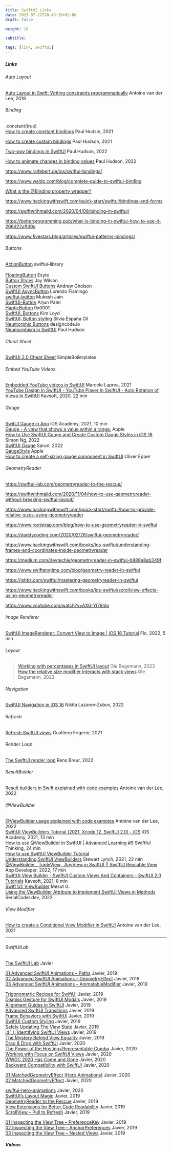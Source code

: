 ```yaml
---
title: SwiftUI Links
date: 2023-07-22T20:49:19+02:00
draft: false

weight: 10

subtitle: 

tags: [link, swiftui]
---
```


##### Links

###### Auto Layout
[Auto Layout in Swift: Writing constraints programmatically](https://www.avanderlee.com/swift/auto-layout-programmatically/) Antoine van der Lee, 2019 <br>

###### Binding

.constant(true) <br>
[How to create constant bindings](https://www.hackingwithswift.com/quick-start/swiftui/how-to-create-constant-bindings) Paul Hudsin, 2021 <br>

[How to create custom bindings](
https://www.hackingwithswift.com/quick-start/swiftui/how-to-create-custom-bindings) Paul Hudson, 2021 <br>


[Two-way bindings in SwiftUI](https://www.hackingwithswift.com/quick-start/swiftui/two-way-bindings-in-swiftui) Paul Hudson, 2022 <br>

[How to animate changes in binding values](https://www.hackingwithswift.com/quick-start/swiftui/how-to-animate-changes-in-binding-values) Paul Hudson, 2022 <br>


https://www.ralfebert.de/ios/swiftui-bindings/

https://www.waldo.com/blog/complete-guide-to-swiftui-binding

[What is the @Binding property wrapper?](https://www.hackingwithswift.com/quick-start/swiftui/what-is-the-binding-property-wrapper)

https://www.hackingwithswift.com/quick-start/swiftui/bindings-and-forms

https://swiftwithmajid.com/2020/04/08/binding-in-swiftui/


https://betterprogramming.pub/what-is-binding-in-swiftui-how-to-use-it-206d22affd9a

https://www.fivestars.blog/articles/swiftui-patterns-bindings/


###### Buttons
[ActionButton](https://github.com/swiftui-library/action-button) swiftui-library <br>
 <br>
[FloatingButton](https://github.com/exyte/FloatingButton) Exyte <br>
[Button Styles](https://github.com/heyjaywilson/swiftui-buttons) Jay Wilson <br>
[Custom SwiftUI Buttons](https://github.com/agholson/SwiftUI-Custom-Buttons) Andrew Gholson <br>
[SwiftUI AsyncButton](https://github.com/lorenzofiamingo/swiftui-async-button) Lorenzo Fiamingo <br>
[swiftui-button](https://github.com/mukeshj8/swiftui-button) Mukesh Jain <br>
[SwiftUI-Button](https://github.com/arjun011/SwiftUI-Button) Arjun Patel <br>
[HapticButton](https://github.com/0x0001SUI/HapticButton) 0x0001 <br>
[SwiftUI_Buttons](https://github.com/loydkim/SwiftUI_Buttons) Kim Loyd <br>
[SwiftUI: Button styling](https://github.com/silviaespanagil/swiftUI-button-study) Silvia España Gil<br>
[Neumorphic Buttons](https://designcode.io/swiftui3-neumorphic-buttons) designcode.io <br>
[Neumorphism in SwiftUI](https://github.com/twostraws/NeumorphismSwiftUI) Paul Hudson <br>


###### Cheat Sheet 
[SwiftUI 2.0 Cheat Sheet](https://github.com/SimpleBoilerplates/SwiftUI-Cheat-Sheet#progressview) SimpleBoilerplates <br>

###### Embed YouTube Videos
[Embedded YouTube videos in SwiftUI](https://blog.devgenius.io/embedded-youtube-videos-in-swiftui-900d3a0e80d4) Marcelo Laprea, 2021 <br>
[YouTube Design In SwiftUI - YouTube Player In SwiftUI - Auto Rotation of Views In SwiftUI](https://www.youtube.com/watch?v=K1ijyv263QY) Kavsoft, 2020, 22 min <br>

###### Gauge
[SwitUI Gauge in App](https://www.youtube.com/watch?v=YU4eyLiDahg&list=PL5PR3UyfTWvfgx9W8WJ9orQf6N1tx0oxN&index=2&pp=iAQB) iOS Academy, 2021, 10 min <br>
[Gauge - A view that shows a value within a range.](https://developer.apple.com/documentation/swiftui/gauge) Apple  <br>
[How to Use SwiftUI Gauge and Create Custom Gauge Styles in iOS 16](https://www.appcoda.com/swiftui-gauge/) Simon Ng, 2022 <br>
[SwiftUI Gauge](https://sarunw.com/posts/swiftui-gauge/) Sarun, 2022 <br>
[GaugeStyle](https://developer.apple.com/documentation/swiftui/gaugestyle) Apple <br>
[How to create a self-sizing gauge component in SwiftUI](https://oliver-epper.de/posts/how-to-create-a-self-sizing-gauge-componen-in-swiftui/) Oliver Epper <br>

###### GeometryReader 
https://swiftui-lab.com/geometryreader-to-the-rescue/

https://swiftwithmajid.com/2020/11/04/how-to-use-geometryreader-without-breaking-swiftui-layout/

https://www.hackingwithswift.com/quick-start/swiftui/how-to-provide-relative-sizes-using-geometryreader

https://www.rootstrap.com/blog/how-to-use-geometryreader-in-swiftui

https://daddycoding.com/2020/02/26/swiftui-geometryreader/

https://www.hackingwithswift.com/books/ios-swiftui/understanding-frames-and-coordinates-inside-geometryreader

https://medium.com/devtechie/geometryreader-in-swiftui-b888a8ab349f

https://www.swiftanytime.com/blog/geometry-reader-in-swiftui

https://ishtiz.com/swiftui/mastering-geometryreader-in-swiftui

https://www.hackingwithswift.com/books/ios-swiftui/scrollview-effects-using-geometryreader

https://www.youtube.com/watch?v=AXGrYI78hIo

###### Image Renderer
[SwiftUI ImageRenderer: Convert View to Image | iOS 16 Tutorial](https://www.youtube.com/watch?v=nQNnHOeGmU4) Flo, 2022, 5 min <br>

###### Layout
> [Working with percentages in SwiftUI layout](https://oleb.net/2023/swiftui-relative-size/0) Ole Begemann, 2023 <br>
[How the relative size modifier interacts with stack views](https://oleb.net/2023/swiftui-relative-size-in-stacks/) Ole Begemann, 2023 <br>

###### Navigation <br>
[SwiftUI Navigation in iOS 16](https://blog.shipbook.io/swiftui-navigation) Nikita Lazarev-Zubov, 2022 <br>


###### Refresh
[Refresh SwiftUI views](https://dev.to/gualtierofr/refresh-swiftui-views-33n) Gualtiero Frigerio, 2021 <br>

###### Render Loop
[The SwiftUI render loop](https://rensbr.eu/blog/swiftui-render-loop/) Rens Breur, 2022 <br>

###### ResultBuilder
[Result builders in Swift explained with code examples](https://www.avanderlee.com/swift/result-builders/) Antoine van der Lee, 2022 <br>

###### @ViewBuilder
[@ViewBuilder usage explained with code examples](https://www.avanderlee.com/swiftui/viewbuilder/) Antoine van der Lee, 2022 <br>
[SwiftUI ViewBuilders Tutorial (2021, Xcode 12, SwiftUI 2.0) - iOS](https://www.youtube.com/watch?v=nokF9nKoXpQ) iOS Academy, 2021, 13 min <br>
[How to use @ViewBuilder in SwiftUI | Advanced Learning #9](https://www.youtube.com/watch?v=pXmBRK1BjLw) Swiftful Thinking, 24 min <br>
[How to use SwiftUI ViewBuilder Tutorial](https://www.youtube.com/watch?v=LVQveaHC7qg) <br>
[Understanding SwiftUI ViewBuilders](https://www.youtube.com/watch?v=IbxBRzTBeC0) Stewart Lynch, 2021, 22 min<br>
[@ViewBuilder , TupleView , AnyView in SwiftUI || SwiftUI Reusable View](https://www.youtube.com/watch?v=t-NTRDQP3FQ) App Developer, 2022, 17 min <br>
[SwiftUI View Builder - SwiftUI Custom Views And Containers - SwiftUI 2.0 Tutorials](https://www.youtube.com/watch?v=-rKmwivlh48) Kavsoft, 2021, 8 min <br>
[Swift UI: ViewBuilder](https://blog.devgenius.io/swift-ui-viewbuilder-2205d424cadc) Mesut G. <br>
[Using the ViewBuilder Attribute to Implement SwiftUI Views in Methods](https://serialcoder.dev/text-tutorials/swiftui/using-the-viewbuilder-attribute-to-implement-swiftui-views-in-methods/) SerialCoder.dev, 2022 <br>

###### View Modifier
[How to create a Conditional View Modifier in SwiftUI](https://www.avanderlee.com/swiftui/conditional-view-modifier/) Antoine van der Lee, 2021 <br>


---

###### SwiftUILab
[The SwiftUI Lab](https://swiftui-lab.com/) Javier <br>

[01 Advanced SwiftUI Animations – Paths](https://swiftui-lab.com/swiftui-animations-part1/) Javier, 2019 <br>
[02 Advanced SwiftUI Animations – GeometryEffect](https://swiftui-lab.com/swiftui-animations-part2/) Javier, 2019 <br>
[03 Advanced SwiftUI Animations – AnimatableModifier](https://swiftui-lab.com/swiftui-animations-part3/) Javier, 2019 <br>

[Trigonometric Recipes for SwiftUI](https://swiftui-lab.com/trigonometric-recipes-for-swiftui/) Javier, 2019 <br>
[Dismiss Gesture for SwiftUI Modals](https://swiftui-lab.com/modal-dismiss-gesture/) Javier, 2019 <br>
[Alignment Guides in SwiftUI](https://swiftui-lab.com/alignment-guides/) Javier, 2019 <br>
[Advanced SwiftUI Transitions](https://swiftui-lab.com/advanced-transitions/) Javier, 2019 <br>
[Frame Behaviors with SwiftUI](https://swiftui-lab.com/frame-behaviors/) Javier, 2019 <br>
[SwiftUI Custom Styling](https://swiftui-lab.com/custom-styling/) Javier, 2019 <br>
[Safely Updating The View State](https://swiftui-lab.com/state-changes/) Javier, 2019 <br>
[id(_): Identifying SwiftUI Views](https://swiftui-lab.com/swiftui-id/) Javier, 2019 <br>
[The Mystery Behind View Equality](https://swiftui-lab.com/equatableview/) Javier, 2019 <br>
[Drag & Drop with SwiftUI](https://swiftui-lab.com/drag-drop-with-swiftui/) Javier, 2020 <br>
[The Power of the Hosting+Representable Combo](https://swiftui-lab.com/a-powerful-combo/) Javier, 2020 <br>
[Working with Focus on SwiftUI Views](https://swiftui-lab.com/working-with-focus-on-swiftui-views/) Javier, 2020 <br>
[WWDC 2020 Has Come and Gone](https://swiftui-lab.com/wwdc-2020-is-here/) Javier, 2020 <br>
[Backward Compatibility with SwiftUI](https://swiftui-lab.com/backward-compatibility/) Javier, 2020 <br>

[01 MatchedGeometryEffect (Hero Animations)](https://swiftui-lab.com/matchedgeometryeffect-part1/) Javier, 2020 <br>
[02 MatchedGeometryEffect](https://swiftui-lab.com/matchedgeometryeffect-part2/) Javier, 2020 <br>

[swiftui-hero-animations](https://github.com/swiftui-lab/swiftui-hero-animations) Javier, 2020 <br>
[SwiftUI’s Layout Magic](https://swiftui-lab.com/swiftui-layout-magic/) Javier, 2019 <br>
[GeometryReader to the Rescue](https://swiftui-lab.com/geometryreader-to-the-rescue/) Javier, 2019 <br>
[View Extensions for Better Code Readability](https://swiftui-lab.com/view-extensions-for-better-code-readability/) Javier, 2019 <br>
[ScrollView – Pull to Refresh](https://swiftui-lab.com/scrollview-pull-to-refresh/) Javier, 2019 <br>

[01 Inspecting the View Tree – PreferenceKey](https://swiftui-lab.com/communicating-with-the-view-tree-part-1/) Javier, 2019 <br>
[02 Inspecting the View Tree – AnchorPreferences](https://swiftui-lab.com/communicating-with-the-view-tree-part-2/) Javier, 2019 <br>
[03 Inspecting the View Tree – Nested Views](https://swiftui-lab.com/communicating-with-the-view-tree-part-3/) Javier, 2019 <br>


##### Videos


<!--
[]() <br>
[]() min <br>
-->